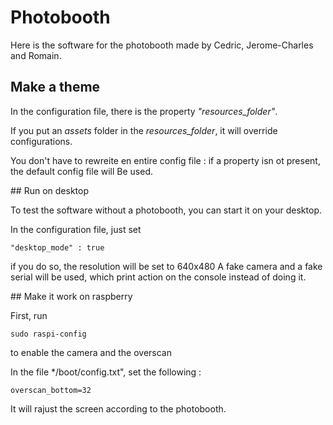 # Photobooth

Here is the software for the photobooth made by Cedric, Jerome-Charles and Romain.


## Make a theme

In the configuration file, there is the property *"resources_folder"*.

If you put an *assets* folder in the *resources_folder*, it will override configurations.

You don't have to rewreite en entire config file : if a property isn ot present, the default config file will Be used.


## Run on desktop

To test the software without a photobooth, you can start it on your desktop.

In the configuration file, just set

```
"desktop_mode" : true
```

if you do so, the resolution will be set to 640x480
A fake camera and a fake serial will be used, which print action on the console instead of doing it.

## Make it work on raspberry

First, run

```
sudo raspi-config
```

to enable the camera and the overscan


In the file */boot/config.txt", set the following :

```
overscan_bottom=32
```

It will rajust the screen according to the photobooth.

